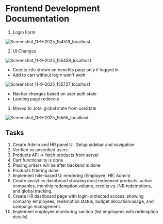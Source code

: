 # Frontend Development Documentation

1. Login Form

![Screenshot_11-9-2025_154519_localhost](https://github.com/user-attachments/assets/e27180f8-0b61-4ec6-8df3-ae5cbb81f6f7)

2. UI Changes

![Screenshot_11-9-2025_155459_localhost](https://github.com/user-attachments/assets/558f9ba2-4377-4fb4-92ea-7a03e1557bee)

- Credits info shown on benefits page only if logged in
- Add to cart without login won't work

![Screenshot_11-9-2025_155727_localhost](https://github.com/user-attachments/assets/65800bdb-2384-47d4-bfbc-8e2db2deaef8)

- Navbar changes based on user auth state
- Landing page redirects

3. Moved to Jotai global state from useState

![Screenshot_11-9-2025_15565_localhost](https://github.com/user-attachments/assets/0da0a42d-ea6d-4574-b4cb-3474c63fe5e9)

## Tasks

1. Create Admin and HR panel UI. Setup sidebar and navigation
2. Verified vs unverified users
3. Products API -> fetch products from server
4. Cart functionality is done
5. Placing orders will be after backend is done
6. Products filtering done
7. Implement role-based UI rendering (Employee, HR, Admin)
8. Create analytics dashboard showing most redeemed products, active companies, monthly redemption volume, credits vs. INR redemptions, and global tracking.
9. Create HR dashboard page with login-protected access, showing company employees, redemption status, budget allocation/usage, and campaign management.
10. Implement employee monitoring section (list employees with redemption details).
